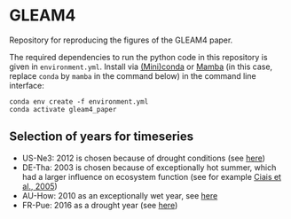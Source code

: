 # GLEAM4

Repository for reproducing the figures of the GLEAM4 paper.

The required dependencies to run the python code in this repository is given in `environment.yml`. Install via [(Mini)conda](https://docs.anaconda.com/miniconda/) or [Mamba](https://mamba.readthedocs.io/en/latest/) (in this case, replace `conda` by `mamba` in the command below) in the command line interface:
```
conda env create -f environment.yml
conda activate gleam4_paper
```

## Selection of years for timeseries

- US-Ne3: 2012 is chosen because of drought conditions (see [here](https://www.drought.gov/states/nebraska#historical-conditions))
- DE-Tha: 2003 is chosen because of exceptionally hot summer, which had a larger influence on ecosystem function (see for example [Ciais et al., 2005](https://doi.org/10.1038/nature03972))
- AU-How: 2010 as an exceptionally wet year, see [here](https://en.wikipedia.org/wiki/2000s_Australian_drought#2010_and_2011:_La_Ni%C3%B1a_finally_breaks_the_drought)
- FR-Pue: 2016 as a drought year (see [here](https://doi.org/10.1175/JCLI-D-18-0331.1))